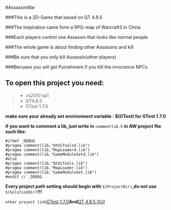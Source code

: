 #AssassinWar

###This is a 2D-Game that based on QT 4.8.5

###The Inspiration came form a RPG-map of Warcraft3 in China

###Each players control one Assassin that looks like normal people

###The whole game is about finding other Assassins and kill

###Be sure that you only kill Assassin(other players)

###Becuase you will get Punishment if you kill the innocence NPCs

## To open this project you need:
> * vs2010 sp1
> * QT4.8.5
> * GTest 1.7.0

**make sure your already set environment variable : $(GTest) for GTest 1.7.0**

**if you want to comment a lib, just write in** `commentlib.h` **in AW project flie such like:**

```
#ifdef _DEBUG
#pragma comment(lib,"QtUiToolsd.lib")
#pragma comment(lib,"MapLoaderd.lib")
#pragma comment(lib,"GameModuleSetd.lib")
#else
#pragma comment(lib,"QtUiTools.lib")
#pragma comment(lib,"MapLoader.lib")
#pragma comment(lib,"GameModuleSet.lib")
#endif // _DEBUG
```

**Every project path setting should begin with** `$(ProjectDir)`**,do not use** `$(SolutionDir)`**!!!**

`other project link`[GTest 1.7.0][1]**And**[QT 4.8.5 GUI][2]

[1]: https://code.google.com/p/googletest/downloads/detail?name=gtest-1.7.0.zip
[2]: http://download.qt-project.org/official_releases/qt/4.8/4.8.5/